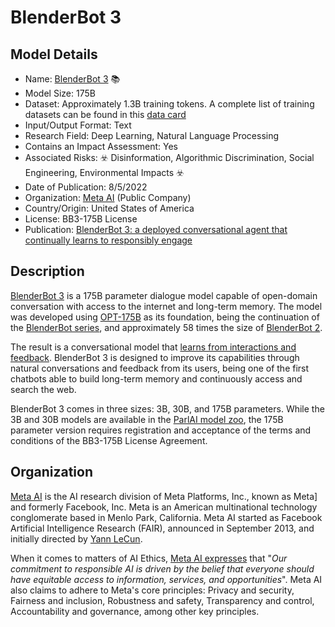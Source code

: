 # BlenderBot 3

## Model Details

- Name: [BlenderBot 3](https://arxiv.org/abs/2208.03188) 📚
- Model Size: 175B
- Dataset: Approximately 1.3B training tokens. A complete list of training datasets can be found in this [data card](https://github.com/facebookresearch/ParlAI/blob/main/parlai/zoo/bb3/data_card.md)
- Input/Output Format: Text
- Research Field: Deep Learning, Natural Language Processing
- Contains an Impact Assessment: Yes
- Associated Risks: ☣️ Disinformation, Algorithmic Discrimination, Social Engineering, Environmental Impacts ☣️
- Date of Publication: 8/5/2022
- Organization: [Meta AI](https://ai.meta.com/) (Public Company)
- Country/Origin: United States of America
- License: BB3-175B License
- Publication: [BlenderBot 3: a deployed conversational agent that continually learns to responsibly engage](https://arxiv.org/abs/2208.03188)

## Description

[BlenderBot 3](https://about.fb.com/news/2022/08/blenderbot-ai-chatbot-improves-through-conversation/) is a 175B parameter dialogue model capable of open-domain conversation with access to the internet and long-term memory. The model was developed using [OPT-175B](https://arxiv.org/abs/2205.01068) as its foundation, being the continuation of the [BlenderBot series](https://ai.meta.com/blog/state-of-the-art-open-source-chatbot/), and approximately 58 times the size of [BlenderBot 2](https://ai.meta.com/blog/blender-bot-2-an-open-source-chatbot-that-builds-long-term-memory-and-searches-the-internet/).

The result is a conversational model that [learns from interactions and feedback](https://parl.ai/projects/fits). BlenderBot 3 is designed to improve its capabilities through natural conversations and feedback from its users, being one of the first chatbots able to build long-term memory and continuously access and search the web.
  
BlenderBot 3 comes in three sizes: 3B, 30B, and 175B parameters. While the 3B and 30B models are available in the [ParlAI model zoo](https://parl.ai/docs/zoo.html), the 175B parameter version requires registration and acceptance of the terms and conditions of the BB3-175B License Agreement.

## Organization

[Meta AI](https://ai.facebook.com/) is the AI research division of Meta Platforms, Inc., known as Meta] and formerly Facebook, Inc. Meta is an American multinational technology conglomerate based in Menlo Park, California. Meta AI started as Facebook Artificial Intelligence Research (FAIR), announced in September 2013, and initially directed by [Yann LeCun](https://en.wikipedia.org/wiki/Yann_LeCun "Yann LeCun").

When it comes to matters of AI Ethics, [Meta AI expresses](https://ai.meta.com/about/) that "_Our commitment to responsible AI is driven by the belief that everyone should have equitable access to information, services, and opportunities_". Meta AI also claims to adhere to Meta's core principles: Privacy and security, Fairness and inclusion, Robustness and safety, Transparency and control, Accountability and governance, among other key principles.


